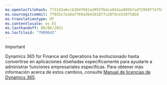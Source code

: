 ```yaml
---
ms.openlocfilehash: 7731d3a0ccb264f681ad955f6dca843aa895bfad72950f7e750efb143ae71391
ms.sourcegitcommit: 7f8d1e7a16af769adb43d1877c28fdce53975db8
ms.translationtype: HT
ms.contentlocale: es-ES
ms.lasthandoff: 08/06/2021
ms.locfileid: "7009642"
---
```

> [!IMPORTANT]
> Dynamics 365 for Finance and Operations ha evolucionado hasta convertirse en aplicaciones diseñadas específicamente para ayudarle a administrar funciones empresariales específicas. Para obtener más información acerca de estos cambios, consulte [Manual de licencias de Dynamics 365](https://go.microsoft.com/fwlink/p/?LinkId=866544).
 
